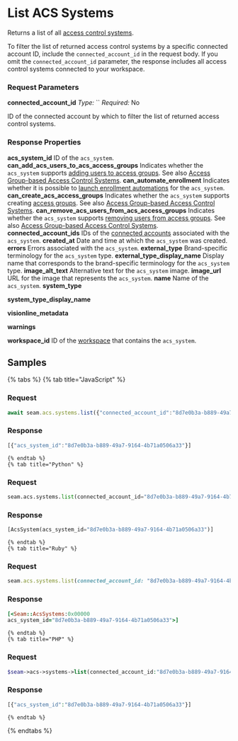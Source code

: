 # List ACS Systems

Returns a list of all [access control systems](../../../capability-guides/access-systems).

To filter the list of returned access control systems by a specific connected account ID, include the 
`connected_account_id` in the request body. If you omit the `connected_account_id` parameter, the 
response includes all access control systems connected to your workspace.


### Request Parameters

**connected_account_id**
*Type:* ``
*Required:* No

ID of the connected account by which to filter the list of returned access control systems.

### Response Properties

**acs_system_id**
ID of the `acs_system`.
**can_add_acs_users_to_acs_access_groups**
Indicates whether the `acs_system` supports [adding users to access groups](../../../capability-guides/access-systems/assigning-users-to-access-groups#add-an-acs-user-to-an-access-group). See also [Access Group-based Access Control Systems](../../../capability-guides/access-systems/understanding-access-control-system-differences#access-group-based-access-control-systems).
**can_automate_enrollment**
Indicates whether it is possible to [launch enrollment automations](../../../capability-guides/mobile-access-in-development/issuing-mobile-credentials-from-an-access-control-system#prepare-the-phones-for-a-user-identity-to-start-receiving-mobile-credentials-using-an-enrollment-aut) for the `acs_system`.
**can_create_acs_access_groups**
Indicates whether the `acs_system` supports creating [access groups](../../../capability-guides/access-systems/assigning-users-to-access-groups). See also [Access Group-based Access Control Systems](../../../capability-guides/access-systems/understanding-access-control-system-differences#access-group-based-access-control-systems).
**can_remove_acs_users_from_acs_access_groups**
Indicates whether the `acs_system` supports [removing users from access groups](../../../capability-guides/access-systems/assigning-users-to-access-groups#remove-an-acs-user-from-an-access-group). See also [Access Group-based Access Control Systems](../../../capability-guides/access-systems/understanding-access-control-system-differences#access-group-based-access-control-systems).
**connected_account_ids**
IDs of the [connected accounts](../../../core-concepts/connected-accounts) associated with the `acs_system`.
**created_at**
Date and time at which the `acs_system` was created.
**errors**
Errors associated with the `acs_system`.
**external_type**
Brand-specific terminology for the `acs_system` type.
**external_type_display_name**
Display name that corresponds to the brand-specific terminology for the `acs_system` type.
**image_alt_text**
Alternative text for the `acs_system` image.
**image_url**
URL for the image that represents the `acs_system`.
**name**
Name of the `acs_system`.
**system_type**

**system_type_display_name**

**visionline_metadata**

**warnings**

**workspace_id**
ID of the [workspace](../../../core-concepts/workspaces) that contains the `acs_system`.

## Samples

{% tabs %}
    {% tab title="JavaScript" %}
  ### Request
  ```javascript
  await seam.acs.systems.list({"connected_account_id":"8d7e0b3a-b889-49a7-9164-4b71a0506a33"})
  ```

  ### Response
  ```javascript
  [{"acs_system_id":"8d7e0b3a-b889-49a7-9164-4b71a0506a33"}]
  ```
    {% endtab %}
    {% tab title="Python" %}
  ### Request
  ```python
  seam.acs.systems.list(connected_account_id="8d7e0b3a-b889-49a7-9164-4b71a0506a33")
  ```

  ### Response
  ```python
  [AcsSystem(acs_system_id="8d7e0b3a-b889-49a7-9164-4b71a0506a33")]
  ```
    {% endtab %}
    {% tab title="Ruby" %}
  ### Request
  ```ruby
  seam.acs.systems.list(connected_account_id: "8d7e0b3a-b889-49a7-9164-4b71a0506a33")
  ```

  ### Response
  ```ruby
  [<Seam::AcsSystems:0x00000
acs_system_id="8d7e0b3a-b889-49a7-9164-4b71a0506a33">]
  ```
    {% endtab %}
    {% tab title="PHP" %}
  ### Request
  ```php
  $seam->acs->systems->list(connected_account_id:"8d7e0b3a-b889-49a7-9164-4b71a0506a33")
  ```

  ### Response
  ```php
  [{"acs_system_id":"8d7e0b3a-b889-49a7-9164-4b71a0506a33"}]
  ```
    {% endtab %}
{% endtabs %}
